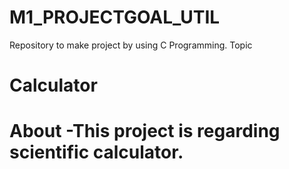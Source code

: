 # M1_PROJECTGOAL_UTIL
Repository to make  project by using  C Programming.
Topic 
# Calculator 
# About -This project is regarding scientific calculator. 

